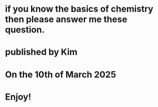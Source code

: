 # if you know the basics of chemistry then please answer me these question.
# published by Kim
# On the 10th of March 2025
# Enjoy!
